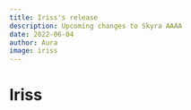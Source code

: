 ```yaml
---
title: Iriss's release
description: Upcoming changes to Skyra AAAA
date: 2022-06-04
author: Aura
image: iriss
---
```


# Iriss
